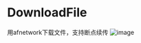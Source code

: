 # DownloadFile
用afnetwork下载文件，支持断点续传
![image](https://github.com/Yuedevelopment/DownloadFile/blob/master/ZWDownloadManager-master/image01.png)
